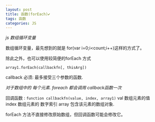 ```yaml
---
layout: post
title: 函数(forEach)✔︎
tags: 函数
categories: JS
---
```




*js 数组循环变量*

数组循环变量，最先想到的就是 for(var i=0;i\<count;i++)这样的方式了。

除此之外，也可以使用较简便的forEach 方式




`array1.forEach(callbackfn[, thisArg])`

callback 必须: 最多接受三个参数的函数.

*对于数组中的 每个元素. foreach 都会调用 callback函数一次*


回调函数 :
`function callbackfn(value, index, array1)`
val 数组元素的值
index 数组元素的 数字索引
array  包含该元素的数组对象.

forEach 方法不直接修改原始数组，但回调函数可能会修改它。




